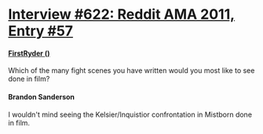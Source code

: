 # [Interview #622: Reddit AMA 2011, Entry #57](https://www.theoryland.com/intvmain.php?i=622#57)

#### [FirstRyder ()](http://www.reddit.com/r/Fantasy/comments/k0fp8/iama_professional_fantasy_novelist_named_brandon/c2gk7eg)

Which of the many fight scenes you have written would you most like to see done in film?

#### Brandon Sanderson

I wouldn't mind seeing the Kelsier/Inquistior confrontation in Mistborn done in film.

